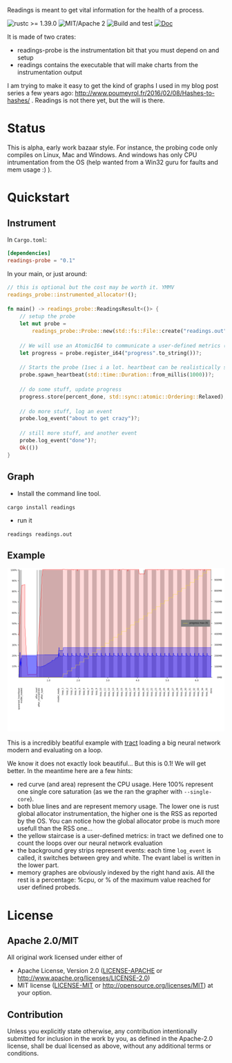 Readings is meant to get vital information for the health of a process.

![rustc >= 1.39.0](https://img.shields.io/badge/rustc-%3E%3D1.39.0-brightgreen)
![MIT/Apache 2](https://img.shields.io/crates/l/readings)
![Build and test](https://github.com/kali/readings/workflows/Build%20and%20test/badge.svg)
[![Doc](https://docs.rs/readings-probe/badge.svg)](https://docs.rs/readings-probe)

It is made of two crates:
* readings-probe is the instrumentation bit that you must depend on and setup
* readings contains the executable that will make charts from the instrumentation output

I am trying to make it easy to get the kind of graphs I used in my blog post series
a few years ago: http://www.poumeyrol.fr/2016/02/08/Hashes-to-hashes/ . Readings
is not there yet, but the will is there.

# Status

This is alpha, early work bazaar style. For instance, the probing code only
compiles on Linux, Mac and Windows. And windows has only CPU intrumentation
from the OS (help wanted from a Win32 guru for faults and mem usage :) ).

# Quickstart

## Instrument

In `Cargo.toml`:

```toml
[dependencies]
readings-probe = "0.1"
```

In your main, or just around:

```rust
// this is optional but the cost may be worth it. YMMV
readings_probe::instrumented_allocator!();

fn main() -> readings_probe::ReadingsResult<()> {
    // setup the probe
    let mut probe =
        readings_probe::Probe::new(std::fs::File::create("readings.out").unwrap()).unwrap();

    // We will use an AtomicI64 to communicate a user-defined metrics ("progress") to the probe.
    let progress = probe.register_i64("progress".to_string())?;

    // Starts the probe (1sec i a lot. heartbeat can be realistically set as low as a few millis).
    probe.spawn_heartbeat(std::time::Duration::from_millis(1000))?;

    // do some stuff, update progress
    progress.store(percent_done, std::sync::atomic::Ordering::Relaxed);

    // do more stuff, log an event
    probe.log_event("about to get crazy")?;

    // still more stuff, and another event
    probe.log_event("done")?;
    Ok(())
}
```

## Graph

* Install the command line tool. 

`cargo install readings`

* run it

`readings readings.out`

## Example

![Tract example](tract-example.png)

This is a incredibly beatiful example with [tract](https://github.com/snipsco/tract) loading a big
neural network modern and evaluating on a loop.

We know it does not exactly look beautiful... But this is 0.1! We will get
better. In the meantime here are a few hints:
* red curve (and area) represent the CPU usage. Here 100% represent one single core
  saturation (as we the ran the grapher with `--single-core`).
* both blue lines and are represent memory usage. The lower one is rust global
  allocator instrumentation, the higher one is the RSS as reported by the OS.
  You can notice how the global allocator probe is much more usefull than the
  RSS one...
* the yellow staircase is a user-defined metrics: in tract we defined one to
  count the loops over our neural network evaluation
* the background grey strips represent events: each time `log_event` is called,
  it switches between grey and white. The evant label is written in the lower
  part.
* memory graphes are obviously indexed by the right hand axis. All the rest is
  a percentage: %cpu, or % of the maximum value reached for user defined
  probeds.

# License

## Apache 2.0/MIT

All original work licensed under either of
 * Apache License, Version 2.0 ([LICENSE-APACHE](LICENSE-APACHE) or http://www.apache.org/licenses/LICENSE-2.0)
 * MIT license ([LICENSE-MIT](LICENSE-MIT) or http://opensource.org/licenses/MIT)
at your option.

## Contribution

Unless you explicitly state otherwise, any contribution intentionally submitted
for inclusion in the work by you, as defined in the Apache-2.0 license, shall
be dual licensed as above, without any additional terms or conditions.

